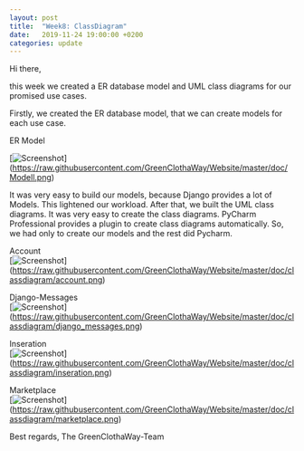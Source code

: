 ```yaml
---
layout: post
title:  "Week8: ClassDiagram"
date:   2019-11-24 19:00:00 +0200
categories: update
---
```


Hi there,

this week we created a ER database model and UML class diagrams for our promised use cases.

Firstly, we created the ER database model, that we can create models for each use case. 

ER Model

[![Screenshot](https://raw.githubusercontent.com/GreenClothaWay/Website/master/doc/Modell.png)]
(https://raw.githubusercontent.com/GreenClothaWay/Website/master/doc/Modell.png)

It was very easy to build our models, because Django provides a lot of Models. This lightened our workload. After that, we built the UML class diagrams. It was very easy to create the class diagrams. PyCharm Professional provides a plugin to create class diagrams automatically. So, we had only to create our models and the rest did Pycharm.

Account
<br>
[![Screenshot](https://raw.githubusercontent.com/GreenClothaWay/Website/master/doc/classdiagram/account.png)]
(https://raw.githubusercontent.com/GreenClothaWay/Website/master/doc/classdiagram/account.png)
<br>

Django-Messages
<br>
[![Screenshot](https://raw.githubusercontent.com/GreenClothaWay/Website/master/doc/classdiagram/django_messages.png)]
(https://raw.githubusercontent.com/GreenClothaWay/Website/master/doc/classdiagram/django_messages.png)
<br>

Inseration
<br>
[![Screenshot](https://raw.githubusercontent.com/GreenClothaWay/Website/master/doc/classdiagram/inseration.png)]
(https://raw.githubusercontent.com/GreenClothaWay/Website/master/doc/classdiagram/inseration.png)
<br>

Marketplace
<br>
[![Screenshot](https://raw.githubusercontent.com/GreenClothaWay/Website/master/doc/classdiagram/marketplace.png)]
(https://raw.githubusercontent.com/GreenClothaWay/Website/master/doc/classdiagram/marketplace.png)
<br>






Best regards,
The GreenClothaWay-Team
